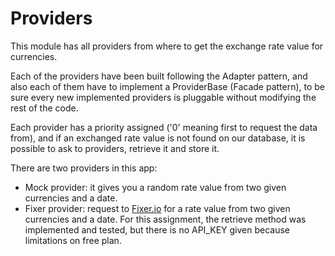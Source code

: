 # Providers

This module has all providers from where to get the exchange rate value for currencies. 

Each of the providers have been built following the Adapter pattern, and also each of them have
to implement a ProviderBase (Facade pattern), to be sure every new implemented providers is pluggable 
without modifying the rest of the code.

Each provider has a priority assigned ('0' meaning first to request the data from), and if an exchanged rate 
value is not found on our database, it is possible to ask to providers, retrieve it and store it.

There are two providers in this app:

- Mock provider: it gives you a random rate value from two given currencies and a date.
- Fixer provider: request to [Fixer.io](http://fixer.io) for a rate value from two given currencies and a date. 
For this assignment, the retrieve method was implemented and tested, but there is no API_KEY given because 
limitations on free plan.
